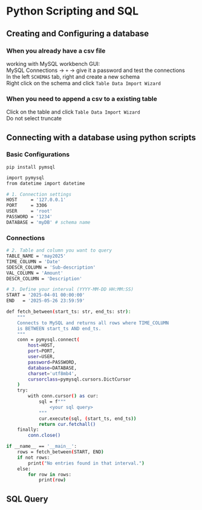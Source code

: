 # Python Scripting and SQL

## Creating and Configuring a database

### When you already have a csv file
working with MySQL workbench GUI:  
MySQL Connections -> `+` -> give it a password and test the connections  
In the left `SCHEMAS` tab, right and create a new schema  
Right click on the schema and click `Table Data Import Wizard`

### When you need to append a csv to a existing table
Click on the table and click `Table Data Import Wizard`  
Do not select truncate

## Connecting with a database using python scripts
### Basic Configurations
`pip install pymsql`
```bash
import pymysql
from datetime import datetime

# 1. Connection settings
HOST     = '127.0.0.1'
PORT     = 3306
USER     = 'root'
PASSWORD = '1234'
DATABASE = 'myDB' # schema name
```

### Connections
```bash
# 2. Table and column you want to query
TABLE_NAME = 'may2025'
TIME_COLUMN = 'Date'
SDESCR_COLUMN = 'Sub-description'
VAL_COLUMN = 'Amount'
DESCR_COLUMN = 'Description'

# 3. Define your interval (YYYY-MM-DD HH:MM:SS)
START = '2025-04-01 00:00:00'
END   = '2025-05-26 23:59:59'

def fetch_between(start_ts: str, end_ts: str):
    """
    Connects to MySQL and returns all rows where TIME_COLUMN
    is BETWEEN start_ts AND end_ts.
    """
    conn = pymysql.connect(
        host=HOST,
        port=PORT,
        user=USER,
        password=PASSWORD,
        database=DATABASE,
        charset='utf8mb4',
        cursorclass=pymysql.cursors.DictCursor
    )
    try:
        with conn.cursor() as cur:
            sql = f"""
                <your sql query>
            """
            cur.execute(sql, (start_ts, end_ts))
            return cur.fetchall()
    finally:
        conn.close()

if __name__ == '__main__':
    rows = fetch_between(START, END)
    if not rows:
        print("No entries found in that interval.")
    else:
        for row in rows:
            print(row)
```

## SQL Query
